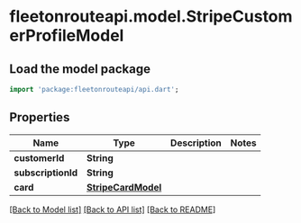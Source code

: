 # fleetonrouteapi.model.StripeCustomerProfileModel

## Load the model package
```dart
import 'package:fleetonrouteapi/api.dart';
```

## Properties
Name | Type | Description | Notes
------------ | ------------- | ------------- | -------------
**customerId** | **String** |  | 
**subscriptionId** | **String** |  | 
**card** | [**StripeCardModel**](StripeCardModel.md) |  | 

[[Back to Model list]](../README.md#documentation-for-models) [[Back to API list]](../README.md#documentation-for-api-endpoints) [[Back to README]](../README.md)


